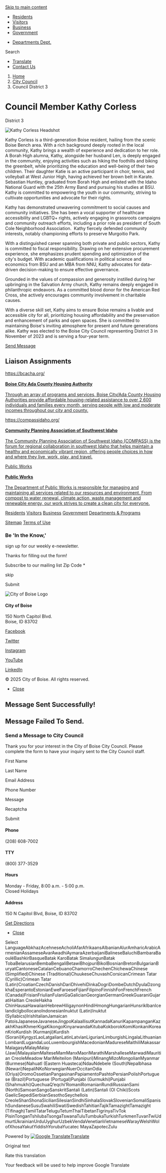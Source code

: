 [Skip to main content](https://www.cityofboise.org/departments/city-council/council-district-3/)

- [Residents](https://www.cityofboise.org/residents)
- [Visitors](https://www.cityofboise.org/visitors)
- [Business](https://www.cityofboise.org/business)
- [Government](https://www.cityofboise.org/government)

<!--THE END-->

- [Departments Dept.](https://www.cityofboise.org/departments-programs)

Search

- [Translate](https://www.cityofboise.org/departments/city-council/council-district-3/)
- [Contact Us](https://www.cityofboise.org/departments/city-council/council-district-3/)

<!--THE END-->

1. [Home](https://www.cityofboise.org)
2. [City Council](https://www.cityofboise.org/departments/city-council)
3. Council District 3

# Council Member Kathy Corless

District 3

![Kathy Corless Headshot](https://www.cityofboise.org/media/17675/kathy-corless-headshot.jpg?width=1200&mode=max&upscale=false)

Kathy Corless is a third-generation Boise resident, hailing from the scenic Boise Bench area. With a rich background deeply rooted in the local community, Kathy brings a wealth of experience and dedication to her role. A Borah High alumna, Kathy, alongside her husband Len, is deeply engaged in the community, enjoying activities such as hiking the foothills and biking the greenbelt, while prioritizing the education and well-being of their two children. Their daughter Katie is an active participant in choir, tennis, and volleyball at West Junior High, having achieved her brown belt in Karate. Sebastian Huntley, graduated from Borah High and enlisted with the Idaho National Guard with the 25th Army Band and pursuing his studies at BSU. Kathy is committed to empowering the youth in our community, striving to cultivate opportunities and advocate for their rights.

Kathy has demonstrated unwavering commitment to social causes and community initiatives. She has been a vocal supporter of healthcare accessibility and LGBTQ+ rights, actively engaging in grassroots campaigns and community outreach efforts, including a prior role as president of South Cole Neighborhood Association.  Kathy fiercely defended community interests, notably championing efforts to preserve Murgoitio Park.

With a distinguished career spanning both private and public sectors, Kathy is committed to fiscal responsibility. Drawing on her extensive procurement experience, she emphasizes prudent spending and optimization of the city's budget. With academic qualifications in political science and economics from BSU and an MBA from NNU, Kathy advocates for data-driven decision-making to ensure effective governance.

Grounded in the values of compassion and generosity instilled during her upbringing in the Salvation Army church, Kathy remains deeply engaged in philanthropic endeavors. As a committed blood donor for the American Red Cross, she actively encourages community involvement in charitable causes.

With a diverse skill set, Kathy aims to ensure Boise remains a livable and accessible city for all, prioritizing housing affordability and the preservation and enhancement of parks and open spaces. She is committed to maintaining Boise's inviting atmosphere for present and future generations alike. Kathy was elected to the Boise City Council representing District 3 in November of 2023 and is serving a four-year term.

[Send Message](https://www.cityofboise.org/CityWideContactForm?contactId=40662 "Contact Council Member Kathy Corless")

## Liaison Assignments

[https://bcacha.org/  
\
**Boise City Ada County Housing Authority**  
\
Through an array of programs and services, Boise City/Ada County Housing Authorities provide affordable housing-related assistance to over 2,600 individuals and families every month, serving people with low and moderate incomes throughout our city and county.](https://bcacha.org)

[https://compassidaho.org/  
\
**Community Planning Association of Southwest Idaho**  
\
The Community Planning Association of Southwest Idaho (COMPASS) is the forum for regional collaboration in southwest Idaho that helps maintain a healthy and economically vibrant region, offering people choices in how and where they live, work, play, and travel.](https://compassidaho.org)

[Public Works  
\
**Public Works**  
\
The Department of Public Works is responsible for managing and maintaining all services related to our resources and environment. From compost to water renewal, climate action, waste management and renewable energy, our work strives to create a clean city for everyone.](https://www.cityofboise.org/departments/public-works)

[Residents](https://www.cityofboise.org/residents) [Visitors](https://www.cityofboise.org/visitors) [Business](https://www.cityofboise.org/business) [Government](https://www.cityofboise.org/government) [Departments &amp; Programs](https://www.cityofboise.org/departments-programs)

[Sitemap](https://www.cityofboise.org/SiteDirectory) [Terms of Use](https://www.cityofboise.org/terms-of-use)

### Be 'In the Know,'

sign up for our weekly e-newsletter.

Thanks for filling out the form!

Subscribe to our mailing list Zip Code *

skip

Submit

![City of Boise Logo](https://www.cityofboise.org/assets/img/_layout/logo__city-of-boise-seal.png)

#### City of Boise

150 North Capitol Blvd.  
Boise, ID 83702

[Facebook](https://www.facebook.com/BoiseCity)

[Twitter](https://twitter.com/CityOfBoise)

[Instagram](https://www.instagram.com/city_of_boise)

[YouTube](https://youtube.com/cityofboise)

[LinkedIn](https://www.linkedin.com/company/city-of-boise)

© 2025 City of Boise. All rights reserved.

- [Close](https://www.cityofboise.org/departments/city-council/council-district-3/)

## Message Sent Successfully!

## Message Failed To Send.

### Send a Message to City Council

Thank you for your interest in the City of Boise City Council. Please complete the form to have your inquiry sent to the City Council staff.

First Name

Last Name

Email Address

Phone Number

Message

Recaptcha

Submit

#### Phone

(208) 608-7002

#### TTY

(800) 377-3529

#### Hours

Monday - Friday, 8:00 a.m. - 5:00 p.m.  
Closed Holidays

#### Address

150 N Capitol Blvd, Boise, ID 83702

[Get Directions](https://www.google.com/maps?daddr=150%20N%20Capitol%20Blvd%2C%20Boise%2C%20ID%2083702)

- [Close](https://www.cityofboise.org/departments/city-council/council-district-3/)

Select LanguageAbkhazAcehneseAcholiAfarAfrikaansAlbanianAlurAmharicArabicArmenianAssameseAvarAwadhiAymaraAzerbaijaniBalineseBaluchiBambaraBaouléBashkirBasqueBatak KaroBatak SimalungunBatak TobaBelarusianBembaBengaliBetawiBhojpuriBikolBosnianBretonBulgarianBuryatCantoneseCatalanCebuanoChamorroChechenChichewaChinese (Simplified)Chinese (Traditional)ChuukeseChuvashCorsicanCrimean Tatar (Cyrillic)Crimean Tatar (Latin)CroatianCzechDanishDariDhivehiDinkaDogriDombeDutchDyulaDzongkhaEsperantoEstonianEweFaroeseFijianFilipinoFinnishFonFrenchFrench (Canada)FrisianFriulianFulaniGaGalicianGeorgianGermanGreekGuaraniGujaratiHaitian CreoleHakha ChinHausaHawaiianHebrewHiligaynonHindiHmongHungarianHunsrikIbanIcelandicIgboIlocanoIndonesianInuktut (Latin)Inuktut (Syllabics)IrishItalianJamaican PatoisJapaneseJavaneseJingpoKalaallisutKannadaKanuriKapampanganKazakhKhasiKhmerKigaKikongoKinyarwandaKitubaKokborokKomiKonkaniKoreanKrioKurdish (Kurmanji)Kurdish (Sorani)KyrgyzLaoLatgalianLatinLatvianLigurianLimburgishLingalaLithuanianLombardLugandaLuoLuxembourgishMacedonianMadureseMaithiliMakassarMalagasyMalayMalay (Jawi)MalayalamMalteseMamManxMaoriMarathiMarshalleseMarwadiMauritian CreoleMeadow MariMeiteilon (Manipuri)MinangMizoMongolianMyanmar (Burmese)Nahuatl (Eastern Huasteca)NdauNdebele (South)Nepalbhasa (Newari)NepaliNKoNorwegianNuerOccitanOdia (Oriya)OromoOssetianPangasinanPapiamentoPashtoPersianPolishPortuguese (Brazil)Portuguese (Portugal)Punjabi (Gurmukhi)Punjabi (Shahmukhi)QuechuaQʼeqchiʼRomaniRomanianRundiRussianSami (North)SamoanSangoSanskritSantali (Latin)Santali (Ol Chiki)Scots GaelicSepediSerbianSesothoSeychellois CreoleShanShonaSicilianSilesianSindhiSinhalaSlovakSlovenianSomaliSpanishSundaneseSusuSwahiliSwatiSwedishTahitianTajikTamazightTamazight (Tifinagh)TamilTatarTeluguTetumThaiTibetanTigrinyaTivTok PisinTonganTshilubaTsongaTswanaTuluTumbukaTurkishTurkmenTuvanTwiUdmurtUkrainianUrduUyghurUzbekVendaVenetianVietnameseWarayWelshWolofXhosaYakutYiddishYorubaYucatec MayaZapotecZulu

Powered by [![Google Translate](https://www.gstatic.com/images/branding/googlelogo/1x/googlelogo_color_42x16dp.png)Translate](https://translate.google.com)

Original text

Rate this translation

Your feedback will be used to help improve Google Translate